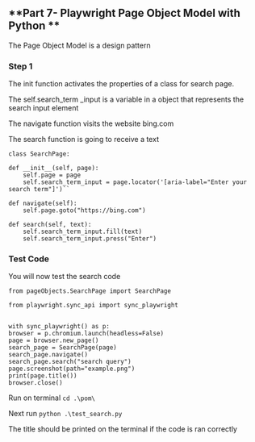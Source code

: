 ## **Part 7- Playwright Page Object Model with Python **
The Page Object Model is a design pattern 

### **Step 1**
The init function activates the properties of a class for search page.

The self.search_term _input is a variable in a object that represents the search input element 

The navigate function visits the website bing.com

The search function is going to receive a text

`class SearchPage:`

    def __init__(self, page):
        self.page = page
        self.search_term_input = page.locator('[aria-label="Enter your search term"]')``

    def navigate(self):
        self.page.goto("https://bing.com")

    def search(self, text):
        self.search_term_input.fill(text)
        self.search_term_input.press("Enter")
        
        
### **Test Code**

You will now test the search code

	from pageObjects.SearchPage import SearchPage

	from playwright.sync_api import sync_playwright


	with sync_playwright() as p:
    browser = p.chromium.launch(headless=False)
    page = browser.new_page()
    search_page = SearchPage(page)
    search_page.navigate()
    search_page.search("search query")
    page.screenshot(path="example.png")
    print(page.title())
    browser.close() 
 
 Run on terminal `cd .\pom\`
 
 Next run `python .\test_search.py`
 
 The title should be printed on the terminal if the code is ran correctly 